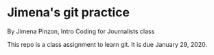 # Jimena's git practice

By Jimena Pinzon, Intro Coding for Journalists class

This repo is a class assignment to learn git. It is due January 29, 2020. 